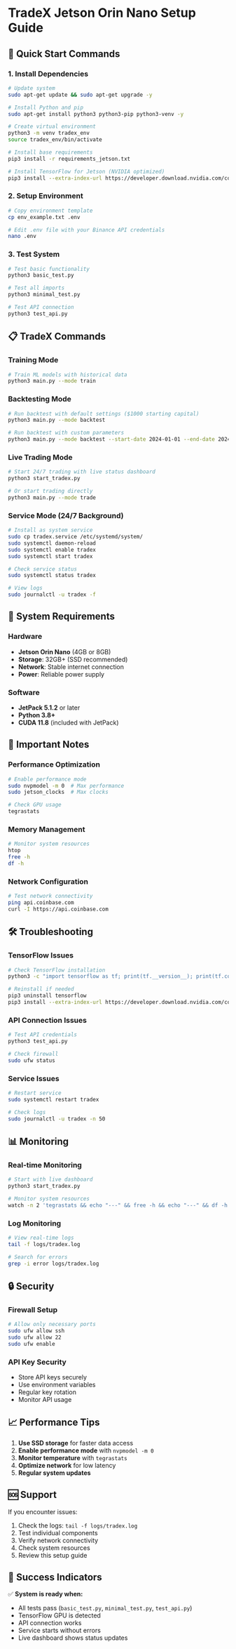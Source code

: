 # TradeX Jetson Orin Nano Setup Guide

## 🚀 Quick Start Commands

### 1. Install Dependencies
```bash
# Update system
sudo apt-get update && sudo apt-get upgrade -y

# Install Python and pip
sudo apt-get install python3 python3-pip python3-venv -y

# Create virtual environment
python3 -m venv tradex_env
source tradex_env/bin/activate

# Install base requirements
pip3 install -r requirements_jetson.txt

# Install TensorFlow for Jetson (NVIDIA optimized)
pip3 install --extra-index-url https://developer.download.nvidia.com/compute/redist/jp/v512 tensorflow==2.15.0+nv23.11
```

### 2. Setup Environment
```bash
# Copy environment template
cp env_example.txt .env

# Edit .env file with your Binance API credentials
nano .env
```

### 3. Test System
```bash
# Test basic functionality
python3 basic_test.py

# Test all imports
python3 minimal_test.py

# Test API connection
python3 test_api.py
```

## 📋 TradeX Commands

### Training Mode
```bash
# Train ML models with historical data
python3 main.py --mode train
```

### Backtesting Mode
```bash
# Run backtest with default settings ($1000 starting capital)
python3 main.py --mode backtest

# Run backtest with custom parameters
python3 main.py --mode backtest --start-date 2024-01-01 --end-date 2024-01-31 --initial-balance 1000
```

### Live Trading Mode
```bash
# Start 24/7 trading with live status dashboard
python3 start_tradex.py

# Or start trading directly
python3 main.py --mode trade
```

### Service Mode (24/7 Background)
```bash
# Install as system service
sudo cp tradex.service /etc/systemd/system/
sudo systemctl daemon-reload
sudo systemctl enable tradex
sudo systemctl start tradex

# Check service status
sudo systemctl status tradex

# View logs
sudo journalctl -u tradex -f
```

## 🔧 System Requirements

### Hardware
- **Jetson Orin Nano** (4GB or 8GB)
- **Storage**: 32GB+ (SSD recommended)
- **Network**: Stable internet connection
- **Power**: Reliable power supply

### Software
- **JetPack 5.1.2** or later
- **Python 3.8+**
- **CUDA 11.8** (included with JetPack)

## 🚨 Important Notes

### Performance Optimization
```bash
# Enable performance mode
sudo nvpmodel -m 0  # Max performance
sudo jetson_clocks  # Max clocks

# Check GPU usage
tegrastats
```

### Memory Management
```bash
# Monitor system resources
htop
free -h
df -h
```

### Network Configuration
```bash
# Test network connectivity
ping api.coinbase.com
curl -I https://api.coinbase.com
```

## 🛠️ Troubleshooting

### TensorFlow Issues
```bash
# Check TensorFlow installation
python3 -c "import tensorflow as tf; print(tf.__version__); print(tf.config.list_physical_devices('GPU'))"

# Reinstall if needed
pip3 uninstall tensorflow
pip3 install --extra-index-url https://developer.download.nvidia.com/compute/redist/jp/v512 tensorflow==2.15.0+nv23.11
```

### API Connection Issues
```bash
# Test API credentials
python3 test_api.py

# Check firewall
sudo ufw status
```

### Service Issues
```bash
# Restart service
sudo systemctl restart tradex

# Check logs
sudo journalctl -u tradex -n 50
```

## 📊 Monitoring

### Real-time Monitoring
```bash
# Start with live dashboard
python3 start_tradex.py

# Monitor system resources
watch -n 2 'tegrastats && echo "---" && free -h && echo "---" && df -h'
```

### Log Monitoring
```bash
# View real-time logs
tail -f logs/tradex.log

# Search for errors
grep -i error logs/tradex.log
```

## 🔒 Security

### Firewall Setup
```bash
# Allow only necessary ports
sudo ufw allow ssh
sudo ufw allow 22
sudo ufw enable
```

### API Key Security
- Store API keys securely
- Use environment variables
- Regular key rotation
- Monitor API usage

## 📈 Performance Tips

1. **Use SSD storage** for faster data access
2. **Enable performance mode** with `nvpmodel -m 0`
3. **Monitor temperature** with `tegrastats`
4. **Optimize network** for low latency
5. **Regular system updates**

## 🆘 Support

If you encounter issues:
1. Check the logs: `tail -f logs/tradex.log`
2. Test individual components
3. Verify network connectivity
4. Check system resources
5. Review this setup guide

## 🎯 Success Indicators

✅ **System is ready when:**
- All tests pass (`basic_test.py`, `minimal_test.py`, `test_api.py`)
- TensorFlow GPU is detected
- API connection works
- Service starts without errors
- Live dashboard shows status updates
